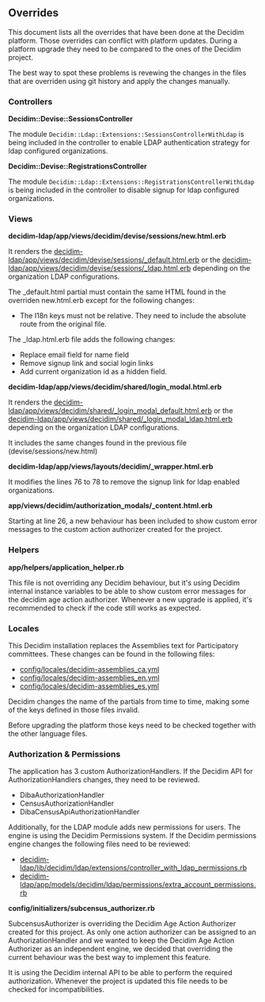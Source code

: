 ## Overrides

This document lists all the overrides that have been done at the Decidim platform. Those
overrides can conflict with platform updates. During a platform upgrade they need to be compared
to the ones of the Decidim project.

The best way to spot these problems is revewing the changes in the files that are overriden
using git history and apply the changes manually.

### Controllers

**Decidim::Devise::SessionsController**

The module `Decidim::Ldap::Extensions::SessionsControllerWithLdap` is being included in the controller
to enable LDAP authentication strategy for ldap configured organizations.

**Decidim::Devise::RegistrationsController**

The module `Decidim::Ldap::Extensions::RegistrationsControllerWithLdap` is being included in the controller
to disable signup for ldap configured organizations.

### Views

**decidim-ldap/app/views/decidim/devise/sessions/new.html.erb**

It renders the [decidim-ldap/app/views/decidim/devise/sessions/_default.html.erb](/decidim-ldap/app/views/decidim/devise/sessions/_default.html.erb) or the
[decidim-ldap/app/views/decidim/devise/sessions/_ldap.html.erb](/decidim-ldap/app/views/decidim/devise/sessions/_ldap.html.erb) depending on the organization LDAP
configurations.

The _default.html partial must contain the same HTML found in the overriden new.html.erb
except for the following changes:

- The I18n keys must not be relative. They need to include the absolute route from the original file.

The _ldap.html.erb file adds the following changes:

- Replace email field for name field
- Remove signup link and social login links
- Add current organization id as a hidden field.

**decidim-ldap/app/views/decidim/shared/login_modal.html.erb**

It renders the [decidim-ldap/app/views/decidim/shared/_login_modal_default.html.erb](/decidim-ldap/app/views/decidim/shared/_login_modal_default.html.erb) or the
[decidim-ldap/app/views/decidim/shared/_login_modal_ldap.html.erb](/decidim-ldap/app/views/decidim/shared/_login_modal_ldap.html.erb) depending on the organization LDAP
configurations.

It includes the same changes found in the previous file (devise/sessions/new.html)

**decidim-ldap/app/views/layouts/decidim/_wrapper.html.erb**

It modifies the lines 76 to 78 to remove the signup link for ldap enabled organizations.

**app/views/decidim/authorization_modals/_content.html.erb**

Starting at line 26, a new behaviour has been included to show custom error messages to the custom action authorizer created for
the project.

### Helpers

**app/helpers/application_helper.rb**

This file is not overriding any Decidim behaviour, but it's using Decidim internal instance variables to be able to show custom error messages
for the decidim age action authorizer. Whenever a new upgrade is applied, it's recommended to check if the code still works as expected.

### Locales

This Decidim installation replaces the Assemblies text for Participatory committees. These
changes can be found in the following files:

- [config/locales/decidim-assemblies_ca.yml](/config/locales/decidim-assemblies_ca.yml)
- [config/locales/decidim-assemblies_en.yml](/config/locales/decidim-assemblies_en.yml)
- [config/locales/decidim-assemblies_es.yml](/config/locales/decidim-assemblies_es.yml)

Decidim changes the name of the partials from time to time, making some of the keys defined in those
files invalid.

Before upgrading the platform those keys need to be checked together with the other language files.

### Authorization & Permissions

The application has 3 custom AuthorizationHandlers. If the Decidim API for AuthorizationHandlers
changes, they need to be reviewed.

- DibaAuthorizationHandler
- CensusAuthorizationHandler
- DibaCensusApiAuthorizationHandler

Additionally, for the LDAP module adds new permissions for users. The engine is using the Decidim
Permissions system. If the Decidim permissions engine changes the following files need to be reviewed:

- [decidim-ldap/lib/decidim/ldap/extensions/controller_with_ldap_permissions.rb](/decidim-ldap/lib/decidim/ldap/extensions/controller_with_ldap_permissions.rb)
- [decidim-ldap/app/models/decidim/ldap/permissions/extra_account_permissions.rb](/decidim-ldap/app/models/decidim/ldap/permissions/extra_account_permissions.rb)


**config/initializers/subcensus_authorizer.rb**

SubcensusAuthorizer is overriding the Decidim Age Action Authorizer created for this project. As only one action authorizer can be assigned to an
AuthorizationHandler and we wanted to keep the Decidim Age Action Authorizer as an independent engine, we decided that overriding the current behaviour
was the best way to implement this feature.

It is using the Decidim internal API to be able to perform the required authorization. Whenever the project is updated this file needs to be
checked for incompatibilities.
